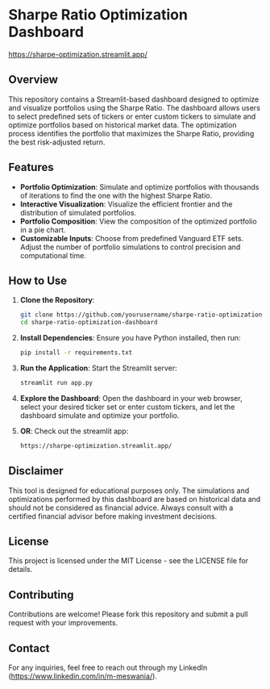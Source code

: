 # Sharpe Ratio Optimization Dashboard

https://sharpe-optimization.streamlit.app/

## Overview

This repository contains a Streamlit-based dashboard designed to optimize and visualize portfolios using the Sharpe Ratio. The dashboard allows users to select predefined sets of tickers or enter custom tickers to simulate and optimize portfolios based on historical market data. The optimization process identifies the portfolio that maximizes the Sharpe Ratio, providing the best risk-adjusted return.

## Features

- **Portfolio Optimization**: Simulate and optimize portfolios with thousands of iterations to find the one with the highest Sharpe Ratio.
- **Interactive Visualization**: Visualize the efficient frontier and the distribution of simulated portfolios.
- **Portfolio Composition**: View the composition of the optimized portfolio in a pie chart.
- **Customizable Inputs**: Choose from predefined Vanguard ETF sets. Adjust the number of portfolio simulations to control precision and computational time.

## How to Use

1. **Clone the Repository**:
   ```bash
   git clone https://github.com/yourusername/sharpe-ratio-optimization-dashboard.git
   cd sharpe-ratio-optimization-dashboard

2. **Install Dependencies**:
   Ensure you have Python installed, then run:
   ```bash
   pip install -r requirements.txt

3. **Run the Application**:
   Start the Streamlit server:
   ```bash
   streamlit run app.py

4. **Explore the Dashboard**:
   Open the dashboard in your web browser, select your desired ticker set or enter custom tickers, and let the dashboard simulate and optimize your portfolio.

5. **OR**:
   Check out the streamlit app:
   ```bash
   https://sharpe-optimization.streamlit.app/

## Disclaimer
This tool is designed for educational purposes only. The simulations and optimizations performed by this dashboard are based on historical data and should not be considered as financial advice. Always consult with a certified financial advisor before making investment decisions.

## License
This project is licensed under the MIT License - see the LICENSE file for details.

## Contributing
Contributions are welcome! Please fork this repository and submit a pull request with your improvements.

## Contact
For any inquiries, feel free to reach out through my LinkedIn (https://www.linkedin.com/in/m-meswania/).
